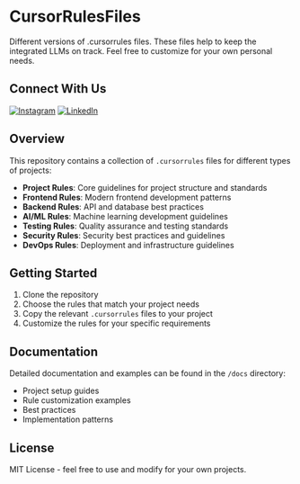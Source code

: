 # CursorRulesFiles

Different versions of .cursorrules files. These files help to keep the integrated LLMs on track. Feel free to customize for your own personal needs.

## Connect With Us

[![Instagram](https://img.shields.io/badge/Instagram-E4405F?style=for-the-badge&logo=instagram&logoColor=white)](https://www.instagram.com/tmhs.ig/)
[![LinkedIn](https://img.shields.io/badge/LinkedIn-0077B5?style=for-the-badge&logo=linkedin&logoColor=white)](https://www.linkedin.com/company/tm-hospitality-strategies/)

## Overview

This repository contains a collection of `.cursorrules` files for different types of projects:

- **Project Rules**: Core guidelines for project structure and standards
- **Frontend Rules**: Modern frontend development patterns
- **Backend Rules**: API and database best practices
- **AI/ML Rules**: Machine learning development guidelines
- **Testing Rules**: Quality assurance and testing standards
- **Security Rules**: Security best practices and guidelines
- **DevOps Rules**: Deployment and infrastructure guidelines

## Getting Started

1. Clone the repository
2. Choose the rules that match your project needs
3. Copy the relevant `.cursorrules` files to your project
4. Customize the rules for your specific requirements

## Documentation

Detailed documentation and examples can be found in the `/docs` directory:

- Project setup guides
- Rule customization examples
- Best practices
- Implementation patterns

## License

MIT License - feel free to use and modify for your own projects. 
